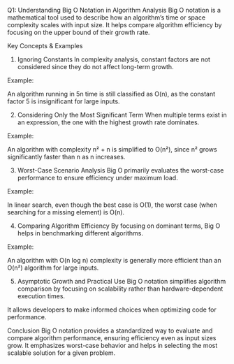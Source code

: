 Q1: Understanding Big O Notation in Algorithm Analysis
Big O notation is a mathematical tool used to describe how an algorithm’s time or space complexity scales with input size. It helps compare algorithm efficiency by focusing on the upper bound of their growth rate.

Key Concepts & Examples
1. Ignoring Constants
In complexity analysis, constant factors are not considered since they do not affect long-term growth.

Example:

An algorithm running in 5n time is still classified as O(n), as the constant factor 5 is insignificant for large inputs.

2. Considering Only the Most Significant Term
When multiple terms exist in an expression, the one with the highest growth rate dominates.

Example:

An algorithm with complexity n² + n is simplified to O(n²), since n² grows significantly faster than n as n increases.

3. Worst-Case Scenario Analysis
Big O primarily evaluates the worst-case performance to ensure efficiency under maximum load.

Example:

In linear search, even though the best case is O(1), the worst case (when searching for a missing element) is O(n).

4. Comparing Algorithm Efficiency
By focusing on dominant terms, Big O helps in benchmarking different algorithms.

Example:

An algorithm with O(n log n) complexity is generally more efficient than an O(n²) algorithm for large inputs.

5. Asymptotic Growth and Practical Use
Big O notation simplifies algorithm comparison by focusing on scalability rather than hardware-dependent execution times.

It allows developers to make informed choices when optimizing code for performance.

Conclusion
Big O notation provides a standardized way to evaluate and compare algorithm performance, ensuring efficiency even as input sizes grow. It emphasizes worst-case behavior and helps in selecting the most scalable solution for a given problem.
